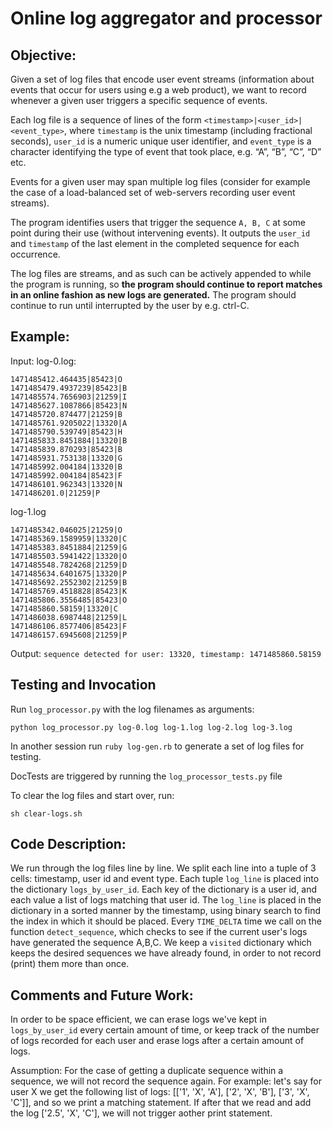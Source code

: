 Online log aggregator and processor
===================================


Objective:
-----------------------------------
Given a set of log files that encode user event streams (information about events that occur for users using e.g a web product), we want to record whenever a given user triggers a specific sequence of events.

Each log file is a sequence of lines of the form `<timestamp>|<user_id>|<event_type>`, where `timestamp` is the unix timestamp (including fractional seconds), `user_id` is a numeric unique user identifier, and `event_type` is a character identifying the type of event that took place, e.g. “A”, “B”, “C”, “D” etc.

Events for a given user may span multiple log files (consider for example the case of a load-balanced set of web-servers recording user event streams).

The program identifies users that trigger the sequence `A, B, C` at some point during their use (without intervening events). It outputs the `user_id` and `timestamp` of the last element in the completed sequence for each occurrence.

The log files are streams, and as such can be actively appended to while the program is running, so **the program should continue to report matches in an online fashion as new logs are generated.** The program should continue to run until interrupted by the user by e.g. ctrl-C.


Example:
----------------------------------------
Input:
log-0.log:

```
1471485412.464435|85423|O
1471485479.4937239|85423|B
1471485574.7656903|21259|I
1471485627.1087866|85423|N
1471485720.874477|21259|B
1471485761.9205022|13320|A
1471485790.539749|85423|H
1471485833.8451884|13320|B
1471485839.870293|85423|B
1471485931.753138|13320|G
1471485992.004184|13320|B
1471485992.004184|85423|F
1471486101.962343|13320|N
1471486201.0|21259|P
```

log-1.log

```
1471485342.046025|21259|O
1471485369.1589959|13320|C
1471485383.8451884|21259|G
1471485503.5941422|13320|O
1471485548.7824268|21259|D
1471485634.6401675|13320|P
1471485692.2552302|21259|B
1471485769.4518828|85423|K
1471485806.3556485|85423|O
1471485860.58159|13320|C
1471486038.6987448|21259|L
1471486106.8577406|85423|F
1471486157.6945608|21259|P
```

Output:
`sequence detected for user: 13320, timestamp: 1471485860.58159`


Testing and Invocation
----------------------
Run `log_processor.py` with the log filenames as arguments: 

```python log_processor.py log-0.log log-1.log log-2.log log-3.log```

In another session run ```ruby log-gen.rb``` to generate a set of log files for testing. 

DocTests are triggered by running the `log_processor_tests.py` file


To clear the log files and start over, run:
```
sh clear-logs.sh
```


Code Description:
---------------------
We run through the log files line by line.
We split each line into a tuple of 3 cells: timestamp, user id and event type.
Each tuple `log_line` is placed into the dictionary `logs_by_user_id`.
Each key of the dictionary is a user id, and each value a list of logs matching that user id. 
The `log_line` is placed in the dictionary in a sorted manner by the timestamp,
using binary search to find the index in which it should be placed.
Every `TIME_DELTA` time we call on the function `detect_sequence`,
which checks to see if the current user's logs have generated the sequence A,B,C.
We keep a `visited` dictionary which keeps the desired sequences we have already found,
in order to not record (print) them more than once.

Comments and Future Work:
---------
In order to be space efficient, we can erase logs we've kept in `logs_by_user_id` 
every certain amount of time, or keep track of the number of logs recorded for each user 
and erase logs after a certain amount of logs.

Assumption: For the case of getting a duplicate sequence within a sequence, we will not record the sequence again. 
For example: let's say for user X we get the following list of logs: [['1', 'X', 'A'], ['2', 'X', 'B'], ['3', 'X', 'C']], and so we print a matching statement. 
If after that we read and add the log ['2.5', 'X', 'C'], we will not trigger aother print statement.
